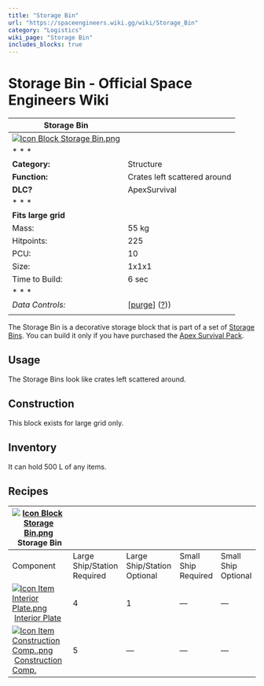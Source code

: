 ```yaml
---
title: "Storage Bin"
url: "https://spaceengineers.wiki.gg/wiki/Storage_Bin"
category: "Logistics"
wiki_page: "Storage Bin"
includes_blocks: true
---
```


# Storage Bin - Official Space Engineers Wiki

| Storage Bin |     |
| --- | --- |
| [![Icon Block Storage Bin.png](https://spaceengineers.wiki.gg/images/Icon_Block_Storage_Bin.png?db7a12)](https://spaceengineers.wiki.gg/wiki/File:Icon_Block_Storage_Bin.png) |     |
| * * * |     |
| **Category:** | Structure |
| **Function:** | Crates left scattered around |
| **DLC?** | ApexSurvival |
| * * * |     |
| **Fits large grid** |     |
| Mass: | 55 kg |
| Hitpoints: | 225 |
| PCU: | 10  |
| Size: | 1x1x1 |
| Time to Build: | 6 sec |
| * * * |     |
| _Data Controls:_ | \[[purge](https://spaceengineers.wiki.gg/wiki/Storage_Bin?action=purge)\] ([?](https://spaceengineers.wiki.gg/wiki/Template:Info_Block))) |
|     |     |

The Storage Bin is a decorative storage block that is part of a set of [Storage Bins](https://spaceengineers.wiki.gg/wiki/Storage_Bins "Storage Bins"). You can build it only if you have purchased the [Apex Survival Pack](https://spaceengineers.wiki.gg/wiki/Apex_Survival_Pack "Apex Survival Pack").

## Usage

The Storage Bins look like crates left scattered around.

## Construction

This block exists for large grid only.

## Inventory

It can hold 500 L of any items.

## Recipes

| [![Icon Block Storage Bin.png](https://spaceengineers.wiki.gg/images/thumb/Icon_Block_Storage_Bin.png/21px-Icon_Block_Storage_Bin.png?db7a12)](https://spaceengineers.wiki.gg/wiki/Storage_Bin "Storage Bin") Storage Bin |     |     |     |     |
| --- | --- | --- | --- | --- |
| Component | Large Ship/Station  <br>Required | Large Ship/Station  <br>Optional | Small Ship  <br>Required | Small Ship  <br>Optional |
| [![Icon Item Interior Plate.png](https://spaceengineers.wiki.gg/images/thumb/Icon_Item_Interior_Plate.png/21px-Icon_Item_Interior_Plate.png?d80f8e)](https://spaceengineers.wiki.gg/wiki/Interior_Plate "Interior Plate") [Interior Plate](https://spaceengineers.wiki.gg/wiki/Interior_Plate "Interior Plate") | 4   | 1   | —   | —   |
| [![Icon Item Construction Comp..png](https://spaceengineers.wiki.gg/images/thumb/Icon_Item_Construction_Comp..png/21px-Icon_Item_Construction_Comp..png?cdc26f)](https://spaceengineers.wiki.gg/wiki/Construction_Comp. "Construction Comp.") [Construction Comp.](https://spaceengineers.wiki.gg/wiki/Construction_Comp. "Construction Comp.") | 5   | —   | —   | —   |